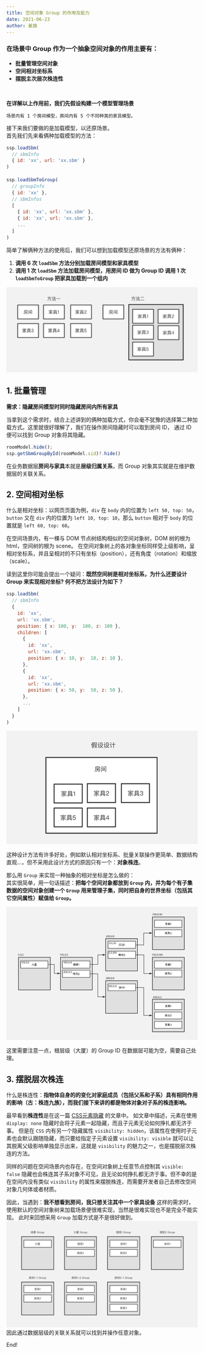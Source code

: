 ```yaml
---
title: 空间对象 Group 的作用及能力
date: 2021-06-23
author: 姜旗
---
```


### 在场景中 Group 作为一个抽象空间对象的作用主要有：
  - **批量管理空间对象**
  - **空间相对坐标系**
  - **摆脱主次层次株连性**

<br>

**在详解以上作用前，我们先假设构建一个模型管理场景**

``` tips
场景内有 1 个房间模型，房间内有 5 个不同种类的家具模型。
```
接下来我们要做的是加载模型，以还原场景。
<br>
首先我们先来看俩种加载模型的方法：

```js
ssp.loadSbm(
  // sbmInfo
  { id: 'xx', url: 'xx.sbm' }
)

ssp.loadSbmToGroup(
  // groupInfo
  { id: 'xx' },
  // sbmInfos
  [
    { id: 'xx', url: 'xx.sbm' },
    { id: 'xx', url: 'xx.sbm' },
    ...
  ]
)
```

简单了解俩种方法的使用后，我们可以想到加载模型还原场景的方法有俩种：
  1. **调用 6 次 `loadSbm` 方法分别加载房间模型和家具模型**
  2. **调用 1 次 `loadSbm` 方法加载房间模型，用房间 ID 做为 Group ID 调用 1 次 `loadSbmToGroup` 把家具加载到一个组内**

![加载方法](./images/group_object_effect/load-func.jpg)

## 1. 批量管理

**需求：隐藏房间模型时同时隐藏房间内所有家具**

当拿到这个需求时，结合上述讲到的俩种加载方式，你会毫不犹豫的选择第二种加载方式。这里就很好理解了，我们在操作房间隐藏时可以取到房间 ID，
通过 ID 便可以找到 Group 对象将其隐藏。

```js
roomModel.hide();
ssp.getSbmGroupById(roomModel.sid)?.hide()
```

在业务数据层**房间与家具**本就是**层级归属关系**，而 Group 对象其实就是在维护数据层的关联关系。

## 2. 空间相对坐标

什么是相对坐标：以网页页面为例，`div` 在 `body` 内的位置为 `left 50, top: 50`，`button` 又在 `div` 内的位置为 `left 10, top: 10`，那么 `button` 相对于 `body` 的位置就是 `left 60, top: 60`。

在空间场景内，有一棵与 DOM 节点树结构相似的空间对象树，DOM 树的根为 html，空间树的根为 scene。
在空间对象树上的各对象坐标同样受上级影响，呈相对坐标系，并且呈相对的不只有坐标（position），还有角度（rotation）和缩放（scale）。

读到这里你可能会提出一个疑问：**既然空间树是相对坐标系，为什么还要设计 Group 来实现相对坐标? 何不把方法设计为如下？**
```js
ssp.loadSbm(
  // sbmInfo
  { 
    id: 'xx',
    url: 'xx.sbm',
    position: { x: 100, y:  100, z: 100 },
    children: [
      {
        id: 'xx',
        url: 'xx.sbm',
        position: { x: 10, y:  10, z: 10 },
      },
      {
        id: 'xx',
        url: 'xx.sbm',
        position: { x: 50, y:  50, z: 50 },
      },
      ...
    ]
  }
)
```
![假设设计](./images/group_object_effect/if-load.jpg)

这种设计方法有许多好处，例如默认相对坐标系、批量关联操作更简单、数据结构直观...，但不采用此设计方式的原因只有一个：**对象株连**。

那么用 `Group` 来实现一种抽象的相对坐标是怎么做的：
<br>
其实很简单，用一句话描述：**把每个空间对象都放到 `Group` 内，并为每个有子集数据的空间对象创建一个 `Group` 用来管理子集，同时把自身的世界坐标（包括其它空间属性）赋值给 `Group`。**

![组层级](./images/group_object_effect/group-level.jpg)

这里需要注意一点，根层级（大厦）的 Group ID 在数据层可能为空，需要自己处理。

## 3. 摆脱层次株连

什么是株连性：**指物体自身的的变化对家庭成员（包括父系和子系）具有相同作用的影响（古：株连九族），而我们接下来讲的都是物体对象对子系的株连影响。**

最早看到**株连性**是在这一篇 [CSS元素隐藏](https://blog.csdn.net/weixin_34419326/article/details/94153217) 的文章中。
如文章中描述，元素在使用 `display: none` 隐藏时会将子元素一起隐藏，而且子元素无论如何挣扎都无济于事。
但是在 `CSS` 内有另一个隐藏属性 `visibility: hidden`，该属性在使用时子元素也会默认跟随隐藏，而只要给指定子元素设置 `visibility: visible` 就可以让其脱离父级影响单独显示出来，这就是 `visibility` 的魅力之一，也是摆脱层次株连的方法。

同样的问题在空间场景内也存在，在空间对象树上任意节点控制其 `visible: false` 隐藏也会株连其子系对象不可见，且无论如何挣扎都无济于事。但不幸的是在空间内没有类似 `visibility` 的属性来摆脱株连，而需要开发者自己去修改空间对象几何体或者材质。

因此，当遇到：**我不想看到房间，我只想关注其中一个家具设备** 这样的需求时，使用默认的空间对象树来加载场景便很难实现，当然是很难实现也不是完全不能实现。
此时来回想采用 `Group` 加载方式是不是很好做到。
![对象排列](./images/group_object_effect/object-layout.jpg)
因此通过数据层级的关联关系就可以找到并操作任意对象。

End!


<!-- 在使用 `SoonSpace.js` 过程中，最常用的加载模型手段是使用 `loadSbm` 去加载。虽然这样能直接达到加载模型的目的，但是对于后续的模型管理非常不利。

例如场景中有十个球体，我们想将球体作为一组模型去移动它的位置，在使用 `loadSbm` 加载的情况下，就需要一个个操作，非常不方便。

这时可以用 `loadSbmToGroup` 将这十个球体加载到一个 `Group` 对象内，直接操作 `Group` 对象的 `position` 属性就能实现同样的需求。

事实上，`Group` 对象就是继承自 `BaseObject3D` 对象。同样拥有这些基础属性。

当 `Sbm` 对象在 `Group` 对象内时，`Sbm` 的 `position` 是相对于 `Group` 的 `position`。

你可以将整个场景想象成一个房间。

当使用 `loadSbm` 时，等于直接把球体放入房间内，需要移动位置时，就要一个个操作。

当使用 `loadSbmToGroup` 时，等于将球体放入一个盒子，直接移动盒子就等于改变了球体的位置。

> 假设左上角为坐标 0,0，此处省略 z 轴。

![group](./images/group.png)

当移动了 `Group` 之后，内部 `Sbm` 对象的 `position` 是不变的，但是 `Sbm` 对于整个场景来说它的位置已经改变了。

当你想获取 `Sbm` 在场景内的位置(世界坐标)，可以使用 `getWorldPosition`：

```js
// 上图中，得出 {x:200, y:100, z:xxx}
const worldPosition = sbm.getWorldPosition();
```

还有 `getWorldQuaternion`、`getWorldScale` 分别对应 `rotation`、`scale`，详情请参考 Three.js 官网的 `Object3D` 对象。 -->
